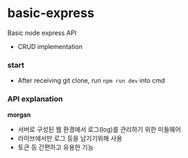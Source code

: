 # basic-express
Basic node express API

- CRUD implementation

### start
- After receiving git clone, run `npm run dev` into cmd


### API explanation
**morgan**
- 서버로 구성된 웹 환경에서 로그(log)를 관리하기 위한 미들웨어 
- 라이브에서만 로그 등을 남기기위해 사용
- 토큰 등 간편하고 유용한 기능
